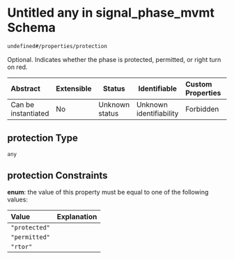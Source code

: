 # Untitled any in signal_phase_mvmt Schema

```txt
undefined#/properties/protection
```

Optional. Indicates whether the phase is protected, permitted, or right turn on red.


| Abstract            | Extensible | Status         | Identifiable            | Custom Properties | Additional Properties | Access Restrictions | Defined In                                                                                        |
| :------------------ | ---------- | -------------- | ----------------------- | :---------------- | --------------------- | ------------------- | ------------------------------------------------------------------------------------------------- |
| Can be instantiated | No         | Unknown status | Unknown identifiability | Forbidden         | Allowed               | none                | [signal_phase_mvmt.schema.json\*](../../out/signal_phase_mvmt.schema.json "open original schema") |

## protection Type

`any`

## protection Constraints

**enum**: the value of this property must be equal to one of the following values:

| Value         | Explanation |
| :------------ | ----------- |
| `"protected"` |             |
| `"permitted"` |             |
| `"rtor"`      |             |
